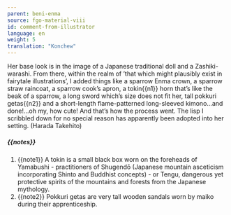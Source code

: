 ```yaml
---
parent: beni-enma
source: fgo-material-viii
id: comment-from-illustrator
language: en
weight: 5
translation: "Konchew"
---
```


Her base look is in the image of a Japanese traditional doll and a Zashiki-warashi. From there, within the realm of ’that which might plausibly exist in fairytale illustrations’, I added things like a sparrow Enma crown, a sparrow straw raincoat, a sparrow cook’s apron, a tokin{{n1}} horn that’s like the beak of a sparrow, a long sword which’s size does not fit her, tall pokkuri getas{{n2}} and a short-length flame-patterned long-sleeved kimono…and done!…oh my, how cute! And that’s how the process went. The lisp I scribbled down for no special reason has apparently been adopted into her setting. (Harada Takehito)

##### {{notes}}

1. {{note1}} A tokin is a small black box worn on the foreheads of Yamabushi - practitioners of Shugendō (Japanese mountain asceticism incorporating Shinto and Buddhist concepts) - or Tengu, dangerous yet protective spirits of the mountains and forests from the Japanese mythology.
2. {{note2}} Pokkuri getas are very tall wooden sandals worn by maiko during their apprenticeship.
